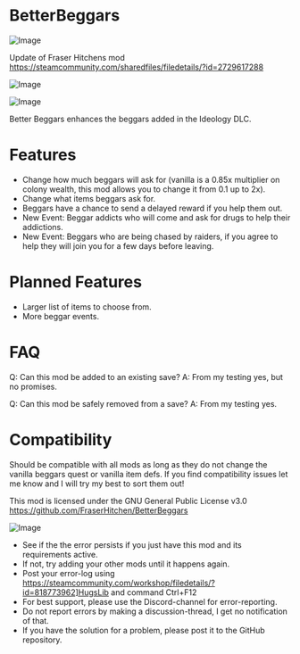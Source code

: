 # BetterBeggars

![Image](https://i.imgur.com/buuPQel.png)

Update of Fraser Hitchens mod https://steamcommunity.com/sharedfiles/filedetails/?id=2729617288

![Image](https://i.imgur.com/pufA0kM.png)

	
![Image](https://i.imgur.com/Z4GOv8H.png)

Better Beggars enhances the beggars added in the Ideology DLC.

# Features



-  Change how much beggars will ask for (vanilla is a 0.85x multiplier on colony wealth, this mod allows you to change it from 0.1 up to 2x).
-  Change what items beggars ask for.
-  Beggars have a chance to send a delayed reward if you help them out.
-  New Event: Beggar addicts who will come and ask for drugs to help their addictions.
-  New Event: Beggars who are being chased by raiders, if you agree to help they will join you for a few days before leaving.



# Planned Features



-  Larger list of items to choose from.
-  More beggar events.



# FAQ

Q: Can this mod be added to an existing save?
A: From my testing yes, but no promises.

Q: Can this mod be safely removed from a save?
A: From my testing yes.

# Compatibility

Should be compatible with all mods as long as they do not change the vanilla beggars quest or vanilla item defs. If you find compatibility issues let me know and I will try my best to sort them out!

This mod is licensed under the GNU General Public License v3.0
https://github.com/FraserHitchen/BetterBeggars

![Image](https://i.imgur.com/PwoNOj4.png)



-  See if the the error persists if you just have this mod and its requirements active.
-  If not, try adding your other mods until it happens again.
-  Post your error-log using https://steamcommunity.com/workshop/filedetails/?id=818773962]HugsLib and command Ctrl+F12
-  For best support, please use the Discord-channel for error-reporting.
-  Do not report errors by making a discussion-thread, I get no notification of that.
-  If you have the solution for a problem, please post it to the GitHub repository.


